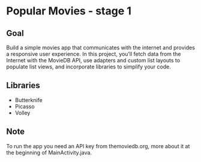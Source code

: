 # Popular Movies - stage 1

## Goal

Build a simple movies app that communicates with the internet and provides a responsive user experience. In this project, you’ll fetch data from the Internet with the MovieDB API, use adapters and custom list layouts to populate list views, and incorporate libraries to simplify your code.

## Libraries

- Butterknife
- Picasso
- Volley

## Note

To run the app you need an API key from themoviedb.org, more about it at the beginning of MainActivity.java.




